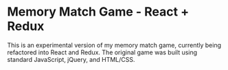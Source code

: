 # Memory Match Game - React + Redux

This is an experimental version of my memory match game, currently being refactored into React and Redux. The original game was built using standard JavaScript, jQuery, and HTML/CSS.

